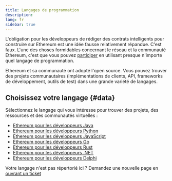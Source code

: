 ```yaml
---
title: Langages de programmation
description:
lang: fr
sidebar: true
---
```


L'obligation pour les développeurs de rédiger des contrats intelligents pour construire sur Ethereum est une idée fausse relativement répandue. C'est faux. L'une des choses formidables concernant le réseau et la communauté Ethereum, c'est que vous pouvez [participer](/community/) en utilisant presque n'importe quel langage de programmation.

Ethereum et sa communauté ont adopté l'open source. Vous pouvez trouver des projets communautaires (implémentations de clients, API, frameworks de développement, outils de test) dans une grande variété de langages.

<!-- Often certain languages have an certain advantage depending on the use case -->

## Choisissez votre langage {#data}

Sélectionnez le langage qui vous intéresse pour trouver des projets, des ressources et des communautés virtuelles :

- [Ethereum pour les développeurs Java](/developers/docs/programming-languages/java/)
- [Ethereum pour les développeurs Python](/developers/docs/programming-languages/python/)
- [Ethereum pour les développeurs JavaScript](/developers/docs/programming-languages/javascript/)
- [Ethereum pour les développeurs Go](/developers/docs/programming-languages/golang/)
- [Ethereum pour les développeurs Rust](/developers/docs/programming-languages/rust/)
- [Ethereum pour les développeurs .NET](/developers/docs/programming-languages/dot-net/)
- [Ethereum pour les développeurs Delphi](/developers/docs/programming-languages/delphi/)

Votre langage n'est pas répertorié ici ? Demandez une nouvelle page en [ouvrant un ticket](https://github.com/ethereum/ethereum-org-website/issues/new/choose)
